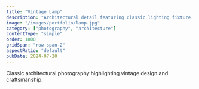 ```yaml
---
title: "Vintage Lamp"
description: "Architectural detail featuring classic lighting fixture. A study in form and function."
image: "/images/portfolio/lamp.jpg"
category: ["photography", "architecture"]
contentType: "simple"
order: 1800
gridSpan: "row-span-2"
aspectRatio: "default"
pubDate: 2024-07-20
---
```


Classic architectural photography highlighting vintage design and craftsmanship.
